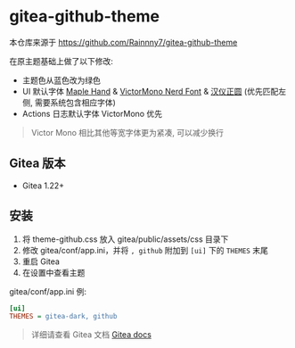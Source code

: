 # gitea-github-theme

本仓库来源于 https://github.com/Rainnny7/gitea-github-theme

在原主题基础上做了以下修改:

- 主题色从蓝色改为绿色
- UI 默认字体 [Maple Hand](https://github.com/subframe7536/maple-font/tree/other-resources/cn-resource/maple-hand) & [VictorMono Nerd Font](https://github.com/ryanoasis/nerd-fonts/releases/download/v3.3.0/VictorMono.zip) & [汉仪正圆](https://www.hanyi.com.cn/productdetail.php?id=2913) (优先匹配左侧, 需要系统包含相应字体)
- Actions 日志默认字体 VictorMono 优先

> Victor Mono 相比其他等宽字体更为紧凑, 可以减少换行

## Gitea 版本

- Gitea 1.22+

## 安装

1. 将 theme-github.css 放入 gitea/public/assets/css 目录下
2. 修改 gitea/conf/app.ini，并将 `, github` 附加到 `[ui]` 下的 `THEMES` 末尾
3. 重启 Gitea
4. 在设置中查看主题

gitea/conf/app.ini 例:
```ini
[ui]
THEMES = gitea-dark, github
```

> 详细请查看 Gitea 文档 [Gitea docs](https://docs.gitea.com/next/administration/customizing-gitea#customizing-the-look-of-gitea)
